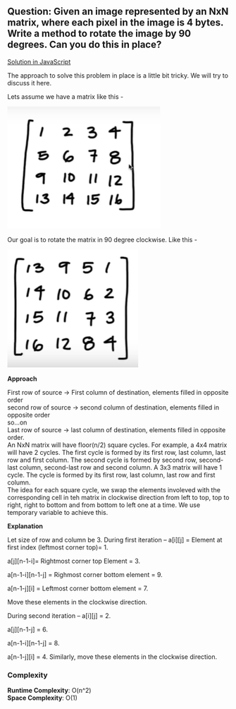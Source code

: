## Question: Given an image represented by an NxN matrix, where each pixel in the image is 4 bytes. Write a method to rotate the image by 90 degrees. Can you do this in place?

[Solution in JavaScript](/Array%20and%20Strings/Array/RotateMatrix/RotationMatrix.js)


The approach to solve this problem in place is a little bit tricky. We will try to discuss it here. <br>

Lets assume we have a matrix like this -

<img
src="/Array%20and%20Strings/Array/RotateMatrix/img/rotatematrix1.PNG"
raw=true
alt="actual matrix"
/>

Our goal is to rotate the matrix in 90 degree clockwise. Like this -

<img
src="/Array%20and%20Strings/Array/RotateMatrix/img/rotatematrix2.PNG"
raw=true
alt="actual matrix"
/>

**Approach**

First row of source -> First column of destination, elements filled in opposite order <br>
second row of source -> second column of destination, elements filled in opposite order <br>
so...on <br>
Last row of source -> last column of destination, elements filled in opposite order. 
<br>
An NxN matrix will have floor(n/2) square cycles. For example, a 4x4 matrix will have 2 cycles. The first cycle is formed by its first row, last column, last row and first column. The second cycle is formed by second row, second-last column, second-last row and second column. A 3x3 matrix will have 1 cycle. The cycle is formed by its first row, last column, last row and first column.  <br>
The idea for each square cycle, we swap the elements involeved with the corresponding cell in teh matrix in clockwise direction from left to top, top to right, right to bottom and from bottom to left one at a time. We use temporary variable to achieve this. 
<br>

**Explanation** <br>

Let size of row and column be 3.
During first iteration –
a[i][j] = Element at first index (leftmost corner top)= 1.

a[j][n-1-i]= Rightmost corner top Element = 3.

a[n-1-i][n-1-j] = Righmost corner bottom element = 9.

a[n-1-j][i] = Leftmost corner bottom element = 7.

Move these elements in the clockwise direction.

During second iteration –
a[i][j] = 2.

a[j][n-1-j] = 6.

a[n-1-i][n-1-j] = 8.

a[n-1-j][i] = 4.
Similarly, move these elements in the clockwise direction.


### Complexity

**Runtime Complexity**: O(n^2) <br>
**Space Complexity**: O(1)
